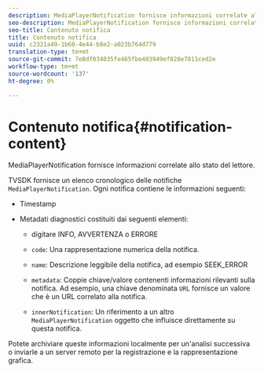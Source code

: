 ```yaml
---
description: MediaPlayerNotification fornisce informazioni correlate allo stato del lettore.
seo-description: MediaPlayerNotification fornisce informazioni correlate allo stato del lettore.
seo-title: Contenuto notifica
title: Contenuto notifica
uuid: c2321a49-1b60-4e44-b8e2-a023b764d779
translation-type: tm+mt
source-git-commit: 7e8df034035fe465fbe403949ef828e7811ced2e
workflow-type: tm+mt
source-wordcount: '137'
ht-degree: 0%

---
```



# Contenuto notifica{#notification-content}

MediaPlayerNotification fornisce informazioni correlate allo stato del lettore.

TVSDK fornisce un elenco cronologico delle notifiche `MediaPlayerNotification`. Ogni notifica contiene le informazioni seguenti:

* Timestamp
* Metadati diagnostici costituiti dai seguenti elementi:

   * digitare INFO, AVVERTENZA o ERRORE
   * `code`: Una rappresentazione numerica della notifica.
   * `name`: Descrizione leggibile della notifica, ad esempio SEEK_ERROR
   * `metadata`: Coppie chiave/valore contenenti informazioni rilevanti sulla notifica. Ad esempio, una chiave denominata `URL` fornisce un valore che è un URL correlato alla notifica.

   * `innerNotification`: Un riferimento a un altro  `MediaPlayerNotification` oggetto che influisce direttamente su questa notifica.

Potete archiviare queste informazioni localmente per un&#39;analisi successiva o inviarle a un server remoto per la registrazione e la rappresentazione grafica.
